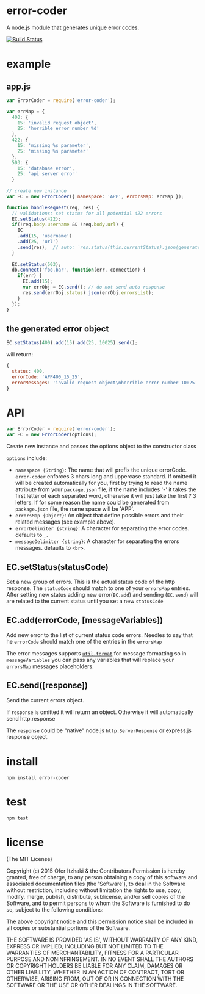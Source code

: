 
# error-coder
A node.js module that generates unique error codes.

[![Build Status](https://drone.io/github.com/oferitz/error-coder/status.png)](https://drone.io/github.com/oferitz/error-coder/latest)

# example

## app.js

```js
var ErrorCoder = require('error-coder');

var errMap = {
  400: {
    15: 'invalid request object',
    25: 'horrible error number %d'
  },
  422: {
    15: 'missing %s parameter',
    25: 'missing %s parameter'
  },
  503: {
    15: 'database error',
    25: 'api server error'
  }
 
// create new instance
var EC = new ErrorCoder({ namespace: 'APP', errorsMap: errMap });

function handleRequest(req, res) {
  // validations: set status for all potential 422 errors
  EC.setStatus(422);
  if(!req.body.username && !req.body.url) {
    EC
    .add(15, 'username')
    .add(25, 'url')
    .send(res);  // auto: `res.status(this.currentStatus).json(generatedErrorsObject)`
  }
  
  EC.setStatus(503);
  db.connect('foo.bar', function(err, connection) {
    if(err) {
      EC.add(15);
      var errObj = EC.send(); // do not send auto response
      res.send(errObj.status).json(errObj.errorsList);
    }
  });
}
```

## the generated error object

```js
EC.setStatus(400).add(15).add(25, 10025).send();
```
will return:

```js
{
  status: 400,
  errorCode: 'APP400_15_25',
  errorMessages: 'invalid request object\nhorrible error number 10025'
}
```

# API

```js
var ErrorCoder = require('error-coder');
var EC = new ErrorCoder(options);
```

Create new instance and passes the options object to the constructor class

`options` include:
  * `namespace {String}`: The name that will prefix the unique errorCode. `error-coder` enforces 3 chars long and uppercase standard.
    If omitted it will be created automatically for you, first by trying to read the name attribute from your `package.json` file,
    if the name includes '-' it takes the first letter of each separated word, otherwise it will just take the first ? 3 letters. 
    If for some reason the name could be generated from `package.json` file, the name space will be 'APP'.
  * `errorsMap {Object}`: An object that define possible errors and their related messages (see example above).
  * `errorDelimiter {string}`: A character for separating the error codes. defaults to `_`.
  * `messageDelimiter {string}`: A character for separating the errors messages. defaults to `<br>`.

  
## EC.setStatus(statusCode)

Set a new group of errors. This is the actual status code of the http response.
The `statusCode` should match to one of your `errorsMap` entries. 
After setting new status adding new error(`EC.add`) and sending (`EC.send`)
will are related to the current status until you set a new `statusCode`


## EC.add(errorCode, [messageVariables])

Add new error to the list of current status code errors. Needles to say that he `errorCode` should match one of the entries in the `errorsMap`

The error messages supports [`util.format`](https://nodejs.org/api/util.html#util_util_format_format) for message formatting
so in `messageVariables` you can pass any variables that will replace your `errorsMap` messages placeholders.

## EC.send([response])

Send the current errors object.

If `response` is omitted it will return an object. Otherwise it will automatically send http.response

The `response` could be "native" node.js `http.ServerResponse` or express.js response object.


# install

```
npm install error-coder
```

# test

```
npm test
```
# license

(The MIT License)

Copyright (c) 2015 Ofer Itzhaki & the Contributors
Permission is hereby granted, free of charge, to any person obtaining a copy of this software and associated documentation files (the 'Software'), to deal in the Software without restriction, including without limitation the rights to use, copy, modify, merge, publish, distribute, sublicense, and/or sell copies of the Software, and to permit persons to whom the Software is furnished to do so, subject to the following conditions:

The above copyright notice and this permission notice shall be included in all copies or substantial portions of the Software.

THE SOFTWARE IS PROVIDED 'AS IS', WITHOUT WARRANTY OF ANY KIND, EXPRESS OR IMPLIED, INCLUDING BUT NOT LIMITED TO THE WARRANTIES OF MERCHANTABILITY, FITNESS FOR A PARTICULAR PURPOSE AND NONINFRINGEMENT. IN NO EVENT SHALL THE AUTHORS OR COPYRIGHT HOLDERS BE LIABLE FOR ANY CLAIM, DAMAGES OR OTHER LIABILITY, WHETHER IN AN ACTION OF CONTRACT, TORT OR OTHERWISE, ARISING FROM, OUT OF OR IN CONNECTION WITH THE SOFTWARE OR THE USE OR OTHER DEALINGS IN THE SOFTWARE.
